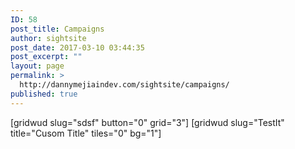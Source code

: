 ```yaml
---
ID: 58
post_title: Campaigns
author: sightsite
post_date: 2017-03-10 03:44:35
post_excerpt: ""
layout: page
permalink: >
  http://dannymejiaindev.com/sightsite/campaigns/
published: true
---
```

[gridwud slug="sdsf" button="0" grid="3"] [gridwud slug="TestIt" title="Cusom Title" tiles="0" bg="1"]